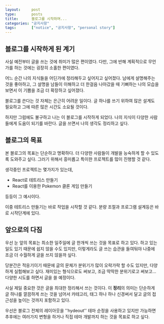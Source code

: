 ```yaml
---
layout:     post
type:       posts
title:      블로그를 시작하며...
categories: "공지사항"
tags:       ["notice", "공지사항", "personal story"]
---
```


## 블로그를 시작하게 된 계기

사실 예전부터 글을 쓰는 것에 취미가 많은 편이였다. 다만, 그에 반해 계획적으로 무언가를 하는 것에는 굉장히 소홀한 편이였다.

어느 순간 나의 지식들을 어딘가에 정리해두고 싶어지고 싶어졌다. 남에게 설명해주는 것을 좋아하고, 그 설명을 남들이 이해하고 더 한걸음 나아갔을 때 기뻐하는 나의 모습을 보면서 이 기쁨을 조금 더 확장하고 싶어졌다.

블로그를 쓴다는 것 자체는 은근히 어려운 일이다. 글 하나를 쓰기 위하여 많은 설계도 필요하고 그에 따른 많은 시간도 소요될 것이다.

하지만 그럼에도 불구하고 나는 이 블로그를 시작하게 되었다. 나의 지식이 다양한 사람들에게 도움이 되기를 바란다. 글을 쓰면서 나의 생각도 정리하고 싶다.

## 블로그의 목표

본 블로그의 목표는 단순하고 명확하다. 더 다양한 사람들이 개발을 능숙하게 할 수 있도록 도와주고 싶다. 그러기 위해서 흥미롭고 특이한 프로젝트를 많이 진행할 것 같다.

생각중인 프로젝트는 몇가지가 있는데,
* React로 테트리스 만들기
* React를 이용한 Pokemon 클론 게임 만들기

등등이 그 예시이다.

이중 테트리스 만들기는 바로 작업을 시작할 것 같다. 분량 조절과 프로그램 설계등은 바로 시작단계에 있다.

## 앞으로의 다짐

우선 눈 앞의 목표는 최소한 일주일에 글 한개씩 쓰는 것을 목표로 하고 있다. 하고 있는 일도 있기 때문에 쉽지 않을 수도 있지만, 이렇게라도 글 쓰는 습관을 들여둬야 나중에 조금 더 수월하게 글을 쓰지 않을까 싶다.

당분간은 적응기이기 때문에 글의 문체가 분위기가 많이 오락가락 할 수도 있지만, 다양하게 실험해보고 싶다. 재미있는 형식으로도 써보고, 조금 딱딱한 분위기로고 써보고... 다양한 시도를 하면서 글을 쓸 예정이다.

사실 제일 중요한 것은 글을 최대한 정리해서 쓰는 것이다. 이 **정리**의 의미는 단순하게 글 하나를 깔끔하게 쓰는 것을 넘어서 카테고리, 태그 하나 하나 신경써서 달고 글의 접근성을 높이는 것까지 포함하고 있다.

우선은 블로그 전체의 레이아웃을 ''hydeout'' 테마 순정을 사용하고 있지만 가능하면 추후에는 여러가지 변형을 하거나 직접 테마 개발까지 하는 것을 목표로 하고 싶다.
